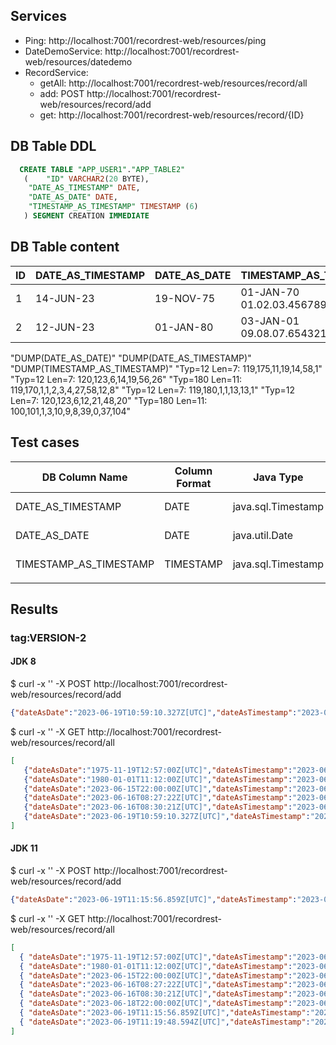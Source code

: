 
## Services

- Ping: http://localhost:7001/recordrest-web/resources/ping
- DateDemoService: http://localhost:7001/recordrest-web/resources/datedemo
- RecordService: 
  - getAll: http://localhost:7001/recordrest-web/resources/record/all
  - add: POST http://localhost:7001/recordrest-web/resources/record/add
  - get: http://localhost:7001/recordrest-web/resources/record/{ID}

## DB Table DDL

```sql
  CREATE TABLE "APP_USER1"."APP_TABLE2" 
   (	"ID" VARCHAR2(20 BYTE), 
	"DATE_AS_TIMESTAMP" DATE, 
	"DATE_AS_DATE" DATE, 
	"TIMESTAMP_AS_TIMESTAMP" TIMESTAMP (6)
   ) SEGMENT CREATION IMMEDIATE 
```

## DB Table content

| ID  | DATE_AS_TIMESTAMP | DATE_AS_DATE | TIMESTAMP_AS_TIMESTAMP          |
| --- | ----------------- | ------------ | ------------------------------- |
| 1   | 14-JUN-23         | 19-NOV-75    | 01-JAN-70 01.02.03.456789000 AM |
| 2   | 12-JUN-23         | 01-JAN-80    | 03-JAN-01 09.08.07.654321000 AM |


"DUMP(DATE_AS_DATE)"	"DUMP(DATE_AS_TIMESTAMP)"	"DUMP(TIMESTAMP_AS_TIMESTAMP)"
"Typ=12 Len=7: 119,175,11,19,14,58,1"	"Typ=12 Len=7: 120,123,6,14,19,56,26"	"Typ=180 Len=11: 119,170,1,1,2,3,4,27,58,12,8"
"Typ=12 Len=7: 119,180,1,1,13,13,1"	"Typ=12 Len=7: 120,123,6,12,21,48,20"	"Typ=180 Len=11: 100,101,1,3,10,9,8,39,0,37,104"


## Test cases

| DB Column Name         | Column Format | Java Type          | Annotation      | Git Tag   | Id  | Output Format               |
| ---------------------- | ------------- | ------------------ | --------------- | --------- | --- | --------------------------- |
| DATE_AS_TIMESTAMP      | DATE          | java.sql.Timestamp |                 | VERSION-1 | 1   | "2023-06-14T16:55:25Z[UTC]" |
| DATE_AS_DATE           | DATE          | java.util.Date     | @Temporal(DATE) | VERSION-1 | 1   | "1975-11-18T23:00:00Z[UTC]" |
| TIMESTAMP_AS_TIMESTAMP | TIMESTAMP     | java.sql.Timestamp |                 | VERSION-1 | 1   | "1969-12-31T23:00:00Z[UTC]" |
|                        |               |                    |                 |           |     |                             |

## Results

### tag:VERSION-2

#### JDK 8

$ curl -x '' -X POST http://localhost:7001/recordrest-web/resources/record/add

```json
{"dateAsDate":"2023-06-19T10:59:10.327Z[UTC]","dateAsTimestamp":"2023-06-19T10:59:10.327Z[UTC]","id":"1687172350327","timestampAsTimestamp":"2023-06-19T10:59:10.327Z[UTC]"}
```

$ curl -x '' -X GET http://localhost:7001/recordrest-web/resources/record/all

```json
[
   {"dateAsDate":"1975-11-19T12:57:00Z[UTC]","dateAsTimestamp":"2023-06-14T16:55:25Z[UTC]","id":"1","timestampAsTimestamp":"1970-01-01T00:02:03.456Z[UTC]"},
   {"dateAsDate":"1980-01-01T11:12:00Z[UTC]","dateAsTimestamp":"2023-06-12T18:47:19Z[UTC]","id":"2","timestampAsTimestamp":"0001-01-01T08:08:08.654Z[UTC]"},
   {"dateAsDate":"2023-06-15T22:00:00Z[UTC]","dateAsTimestamp":"2023-06-16T08:35:36Z[UTC]","id":"1686904536728","timestampAsTimestamp":"2023-06-16T08:35:36.728Z[UTC]"}
   {"dateAsDate":"2023-06-16T08:27:22Z[UTC]","dateAsTimestamp":"2023-06-16T08:27:22Z[UTC]","id":"1686904042427","timestampAsTimestamp":"1970-01-02T10:17:36.789Z[UTC]"},
   {"dateAsDate":"2023-06-16T08:30:21Z[UTC]","dateAsTimestamp":"2023-06-16T08:30:21Z[UTC]","id":"1686904221757","timestampAsTimestamp":"2023-06-16T08:30:21.757Z[UTC]"},
   {"dateAsDate":"2023-06-19T10:59:10.327Z[UTC]","dateAsTimestamp":"2023-06-19T10:59:10.327Z[UTC]","id":"1687172350327","timestampAsTimestamp":"2023-06-19T10:59:10.327Z[UTC]"},
]
```
#### JDK 11

$  curl -x '' -X POST http://localhost:7001/recordrest-web/resources/record/add

```json
{"dateAsDate":"2023-06-19T11:15:56.859Z[UTC]","dateAsTimestamp":"2023-06-19T11:15:56.859Z[UTC]","id":"1687173356859","timestampAsTimestamp":"2023-06-19T11:15:56.859Z[UTC]"}
```

$ curl -x '' -X GET http://localhost:7001/recordrest-web/resources/record/all

```json
[
  { "dateAsDate":"1975-11-19T12:57:00Z[UTC]","dateAsTimestamp":"2023-06-14T16:55:25Z[UTC]","id":"1","timestampAsTimestamp":"1970-01-01T00:02:03.456Z[UTC]"},
  { "dateAsDate":"1980-01-01T11:12:00Z[UTC]","dateAsTimestamp":"2023-06-12T18:47:19Z[UTC]","id":"2","timestampAsTimestamp":"0001-01-01T08:08:08.654Z[UTC]"},
  { "dateAsDate":"2023-06-15T22:00:00Z[UTC]","dateAsTimestamp":"2023-06-16T08:35:36Z[UTC]","id":"1686904536728","timestampAsTimestamp":"2023-06-16T08:35:36.728Z[UTC]"}
  { "dateAsDate":"2023-06-16T08:27:22Z[UTC]","dateAsTimestamp":"2023-06-16T08:27:22Z[UTC]","id":"1686904042427","timestampAsTimestamp":"1970-01-02T10:17:36.789Z[UTC]"},
  { "dateAsDate":"2023-06-16T08:30:21Z[UTC]","dateAsTimestamp":"2023-06-16T08:30:21Z[UTC]","id":"1686904221757","timestampAsTimestamp":"2023-06-16T08:30:21.757Z[UTC]"},
  { "dateAsDate":"2023-06-18T22:00:00Z[UTC]","dateAsTimestamp":"2023-06-19T10:59:10Z[UTC]","id":"1687172350327","timestampAsTimestamp": "2023-06-19T10:59:10.327Z[UTC]"},
  { "dateAsDate":"2023-06-19T11:15:56.859Z[UTC]","dateAsTimestamp":"2023-06-19T11:15:56.859Z[UTC]","id":"1687173356859","timestampAsTimestamp":"2023-06-19T11:15:56.859Z[UTC]"},
  { "dateAsDate":"2023-06-19T11:19:48.594Z[UTC]","dateAsTimestamp":"2023-06-19T11:19:48.594Z[UTC]","id":"1687173588594","timestampAsTimestamp":"2023-06-19T11:19:48.594Z[UTC]"},
]
```